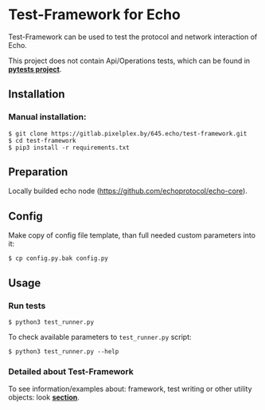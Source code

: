 # Test-Framework for Echo

Test-Framework can be used to test the protocol and network interaction of Echo.

This project does not contain Api/Operations tests, which can be found in <b>[pytests project](https://github.com/echoprotocol/pytests)</b>.

## Installation

### Manual installation:

	$ git clone https://gitlab.pixelplex.by/645.echo/test-framework.git
	$ cd test-framework
	$ pip3 install -r requirements.txt

## Preparation

Locally builded echo node (https://github.com/echoprotocol/echo-core).

## Config

Make copy of config file template, than full needed custom parameters into it:

	$ cp config.py.bak config.py

## Usage

### Run tests

    $ python3 test_runner.py

To check available parameters to `test_runner.py` script:

    $ python3 test_runner.py --help

### Detailed about Test-Framework

To see information/examples about: framework, test writing or other utility objects: look <b>[section](docs/Framework.md)</b>.
